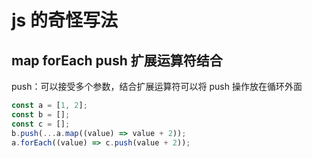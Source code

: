 # js 的奇怪写法

## map forEach push 扩展运算符结合

push：可以接受多个参数，结合扩展运算符可以将 push 操作放在循环外面

```js
const a = [1, 2];
const b = [];
const c = [];
b.push(...a.map((value) => value + 2));
a.forEach((value) => c.push(value + 2));
```
